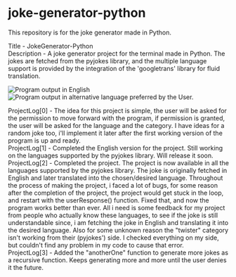 # joke-generator-python
This repository is for the joke generator made in Python. </br>

Title - JokeGenerator-Python </br>
Description - A joke generator project for the terminal made in Python. The jokes are fetched from the pyjokes library, and the multiple language support is provided by the integration of the 'googletrans' library for fluid translation. </br>

<img src="images/result-1.png" alt="Program output in English">
</br>
<img src="images/result-2.png" alt="Program output in alternative language preferred by the User.">

ProjectLog[0] - The idea for this project is simple, the user will be asked for the permission to move forward with the program, if permission is granted, the user will be asked for the language and the category. I have ideas for a random joke too, i'll implement it later after the first working version of the program is up and ready. </br>
ProjectLog[1] - Completed the English version for the project. Still working on the languages supported by the pyjokes library. Will release it soon.</br>
ProjectLog[2] - Completed the project. The project is now available in all the languages supported by the pyjokes library. The joke is originally fetched in English and later translated into the chosen/desired language. Throughout the process of making the project, i faced a lot of bugs, for some reason after the completion of the project, the project would get stuck in the loop, and restart with the userResponse() function. Fixed that, and now the program works better than ever. All i need is some feedback for my project from people who actually know these languages, to see if the joke is still understandable since, i am fetching the joke in English and translating it into the desired language. Also for some unknown reason the "twister" category isn't working from their (pyjokes') side. I checked everything on my side, but couldn't find any problem in my code to cause that error.</br>
ProjectLog[3] - Added the "anotherOne" function to generate more jokes as a recursive function. Keeps generating more and more until the user denies it the future. </br>
